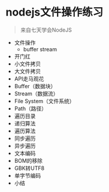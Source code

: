 # nodejs文件操作练习
> 来自七天学会NodeJS

* 文件操作
   - buffer stream 
* 开门红
* 小文件拷贝
* 大文件拷贝
* API走马观花
* Buffer（数据块）
* Stream（数据流）
* File System（文件系统）
* Path（路径）
* 遍历目录
* 递归算法
* 遍历算法
* 同步遍历
* 异步遍历
* 文本编码
* BOM的移除
* GBK转UTF8
* 单字节编码
* 小结

